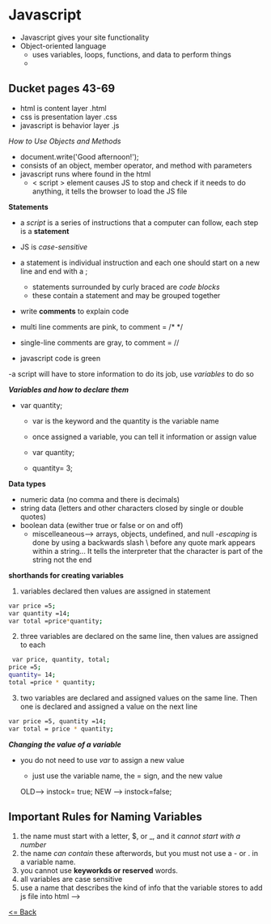 # Javascript

- Javascript gives your site functionality
- Object-oriented language
    - uses variables, loops, functions, and data to perform things
    -
## Ducket pages 43-69

- html is content layer .html
- css is presentation layer .css
- javascript is behavior layer .js

*How to Use Objects and Methods*

- document.write('Good afternoon!');
- consists of an object, member operator, and method with parameters
- javascript runs where found in the html
    - < script > element causes JS to stop and check if it needs to do anything, it tells the browser to load the JS file

**Statements**

- a *script* is a series of instructions that a computer can follow, each step is a **statement**
- JS is *case-sensitive*
- a statement is individual instruction and each one should start on a new line and end with a ;
    - statements surrounded by curly braced are *code blocks*
    - these contain a statement and may be grouped together

- write **comments** to explain code
- multi line comments are pink, to comment = /* */
- single-line comments are gray, to comment = //
- javascript code is green

-a script will have to store information to do its job, use *variables* to do so

***Variables and how to declare them***

- var quantity;
    - var is the keyword and the quantity is the variable name
    - once assigned a variable, you can tell it information or assign value

    - var quantity;
    - quantity= 3;

**Data types**

- numeric data (no comma and there is decimals)
- string data (letters and other characters closed by single or double quotes)
- boolean data (ewither true or false or on and off)
    - miscelleaneous--> arrays, objects, undefined, and null
    -*escaping* is done by using a backwards slash \ before any quote mark appears within a string... It tells the interpreter that the character is part of the string not the end

**shorthands for creating variables**
1. variables declared then values are assigned in statement
```bash
var price =5;
var quantity =14;
var total =price*quantity;
```

2. three variables are declared on the same line, then values are assigned to each

```bash
 var price, quantity, total; 
price =5;
quantity= 14;
total =price * quantity;
```

3. two variables are declared and assigned values on the same line. Then one is declared and assigned a value on the next line

```bash
var price =5, quantity =14;
var total = price * quantity;
```

***Changing the value of a variable***
- you do not need to use *var* to assign a new value
    - just use the variable name, the = sign, and the new value

    OLD--> instock= true;
    NEW --> instock=false;

## Important Rules for Naming Variables

1. the name must start with a letter, $, or _, and it *cannot start with a number*
2. the name *can contain* these afterwords, but you must not use a - or . in a variable name.
3. you cannot use **keyworkds or reserved** words.
4. all variables are case sensitive
5. use a name that describes the kind of info that the variable stores
to add  js file into html  --><script src="app.js"></script>

[<= Back](README.md)
